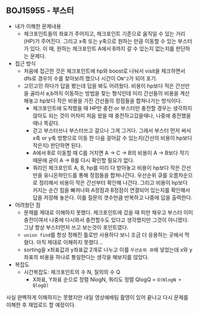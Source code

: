 ## BOJ15955 - 부스터

- 내가 이해한 문제내용
  - 체크포인트들의 좌표가 주어지고, 체크포인트 기준으로 움직일 수 있는 거리(HP)가 주어진다. 그리고 x축 또는 y축으로 원하는 만큼 이동할 수 있는 부스터가 있다. 이 때, 원하는 체크포인트 A에서 B까지 갈 수 있는지 없는지를 판단하는 문제다.
- 접근 방식
  - 처음에 접근한 것은 체크포인트에 hp와 boost로 나눠서 visit을 체크하면서 dfs로 경우의 수를 찾아보려 했으나 시간이 O`N^2`가 되어 포기.
  - 고민고민 하다가 답을 봤는데 답을 봐도 어려웠다. 비용이 hp보다 적은 간선만을 골라서 a,b까지 이동하는 방법을 찾는 형식인데 미리 간선들의 비용을 계산해놓고 hp보다 작은 비용을 가진 간선들의 정점들을 합쳐나가는 방식이다. 
    * 체크포인트에 도착했을 때 HP만 충전 or 부스터만 충전할 경우는 생각하지 않아도 되는 것이 어차피 처음 왔을 때 충전하고갔을때나, 나중에 충전했을 때나 똑같다.
    * 걷고 부스터쓰나 부스터쓰고 걸으나 그게 그거다. 그래서 부스터 먼저 써서 x축 or y축 방향으로 이동 한 다음 걸어갈 수 있는지(간선의 비용이 hp보다 작은지) 판단하면 된다.
    * A에서 B로 이동할 때 C를 거치면 A -> C -> B의 비용이 A -> B보다 작기 때문에 굳이 A -> B를 다시 확인할 필요가 없다.
    * 쿼리인 체크포인트 A, B, hp를 미리 다 받아놓고 비용이 hp보다 작은 간선만을 유니온파인드를 통해 정점들을 합쳐나간다. 우선순위 큐를 오름차순으로 정리해서 비용이 작은 간선부터 확인해 나간다. 그리고 비용이 hp보다 커지는 순간 힙을 빠져나와 A정점과 B정점이 연결되어 있는지를 확인해서 답을 저장해 놓은다. 이를 질문의 갯수만큼 반복하고 나중에 답을 출력한다.
- 어려웠던 점
  - 문제를 제대로 이해하지 못했다. 체크포인트에 갔을 때 피만 채우고 부스터 이미 충전이여서 나중에 다시와서 충전할수도 있다고 생각했지만 그것이 아니였다. 그냥 항상 부스터먼저 쓰고 보는것이 포인트였다.
  - `union find`를 항상 정해진 틀로만 사용하다 보니 조금 더 응용하는 곳에서 막혔다. 아직 제대로 이해하지 못했다...
  - sorting을 x좌표값과 y좌표값 2개로 나누고 이를 `우선순위 큐`에 넣었는데 x와 y좌표의 비용을 하나로 통일한다는 생각을 해보지를 않았다.
- 복잡도
  - 시간복잡도:  체크포인트의 수 N, 질의의 수 Q  
    * X좌표, Y좌표 순으로 정렬 NlogN, 쿼리도 정렬 QlogQ = `O(NlogN + QlogQ)`

사실 완벽하게 이해하지는 못했지만 내일 영상예배팀 촬영이 있어 끝나고 다시 문제를 이해한 후 재업로드 할 예정이다.